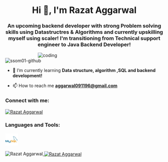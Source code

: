 <h1 align="center">Hi 👋, I'm Razat Aggarwal</h1>
<h3 align="center">An upcoming backend developer with strong Problem solving skills using Datastructres & Algorithms and currently upskilling myself using scaler! I'm transitioning from Technical support engineer to Java Backend Developer! </h3>
<img align="right" alt="coding" width= "400" src="https://camo.githubusercontent.com/55b7cced822b1f0bd19a3b2f786554eccda448b9a518cf678bd6502b68141368/68747470733a2f2f6d6f62756c6f75732e73332e61702d736f7574682d312e616d617a6f6e6177732e636f6d2f5765622f696d616765732f6d6f62696c652f4865616465722f486972652d446576656c6f7065722d372e706e67">

<p align="left"> <img src="https://komarev.com/ghpvc/?username=razat-thapar&label=Profile%20views&color=0e75b6&style=flat" alt="ssom01-github" /> </p>

- 🌱 I’m currently learning **Data structure, algorithm ,SQL and backend development!**

- 📫 How to reach me **aggarwal091196@gmail.com**

<h3 align="left">Connect with me:</h3>
<p align="left">
<a href="https://linkedin.com/in/razat-aggarwal-43b015139/" target="blank"><img align="center" src="https://raw.githubusercontent.com/rahuldkjain/github-profile-readme-generator/master/src/images/icons/Social/linked-in-alt.svg" alt="Razat Aggarwal" height="30" width="40" /></a>
</p>

<h3 align="left">Languages and Tools:</h3>
<p align="left"> <a href="https://www.mysql.com/" target="_blank" rel="noreferrer"> <img
            src="https://raw.githubusercontent.com/devicons/devicon/master/icons/mysql/mysql-original-wordmark.svg"
            alt="mysql" width="40" height="40" /> </a> <a href="https://opencv.org/" target="_blank" rel="noreferrer">
</p>

<p><img align="left" src="https://github-readme-stats.vercel.app/api/top-langs?username=razat-thapar&show_icons=true&locale=en&layout=compact" alt="Razat Aggarwal" /></p>

<p>&nbsp;<img align="center" src="https://github-readme-stats.vercel.app/api?username=razat-thapar&show_icons=true&locale=en" alt="Razat Aggarwal" /></p>
